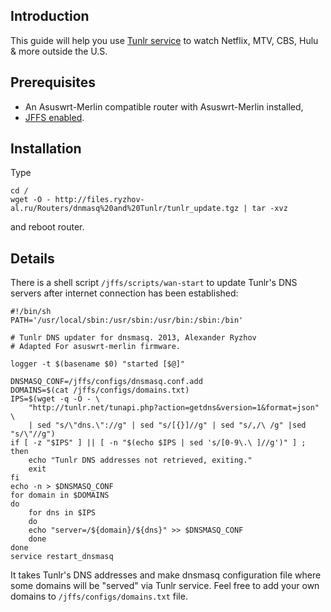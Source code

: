## Introduction ##

This guide will help you use [Tunlr service](http://tunlr.net/) to watch Netflix, MTV, CBS, Hulu & more outside the U.S.

## Prerequisites ##

* An Asuswrt-Merlin compatible router with Asuswrt-Merlin installed,
* [JFFS enabled](https://github.com/RMerl/asuswrt-merlin/wiki/JFFS).

## Installation ##

Type
```
cd /
wget -O - http://files.ryzhov-al.ru/Routers/dnmasq%20and%20Tunlr/tunlr_update.tgz | tar -xvz
```
and reboot router.

## Details ##

There is a shell script `/jffs/scripts/wan-start` to update Tunlr's DNS servers after internet connection has been established:
```
#!/bin/sh
PATH='/usr/local/sbin:/usr/sbin:/usr/bin:/sbin:/bin'

# Tunlr DNS updater for dnsmasq. 2013, Alexander Ryzhov
# Adapted For asuswrt-merlin firmware.

logger -t $(basename $0) "started [$@]"

DNSMASQ_CONF=/jffs/configs/dnsmasq.conf.add
DOMAINS=$(cat /jffs/configs/domains.txt)
IPS=$(wget -q -O - \
    "http://tunlr.net/tunapi.php?action=getdns&version=1&format=json" \
    | sed "s/\"dns.\"://g" | sed "s/[{}]//g" | sed "s/,/\ /g" |sed "s/\"//g")
if [ -z "$IPS" ] || [ -n "$(echo $IPS | sed 's/[0-9\.\ ]//g')" ] ; then
    echo "Tunlr DNS addresses not retrieved, exiting."
    exit
fi
echo -n > $DNSMASQ_CONF
for domain in $DOMAINS
do
    for dns in $IPS
    do
	echo "server=/${domain}/${dns}" >> $DNSMASQ_CONF
    done
done
service restart_dnsmasq
```
It takes Tunlr's DNS addresses and make dnsmasq configuration file where some domains will be "served" via Tunlr service. Feel free to add your own domains to `/jffs/configs/domains.txt` file.